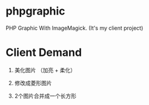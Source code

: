 phpgraphic
==========

PHP Graphic With ImageMagick. (It's my client project)

Client Demand
==========
1. 美化图片 （加亮 + 柔化）

2. 修改成菱形图片

3. 2个图片合并成一个长方形
